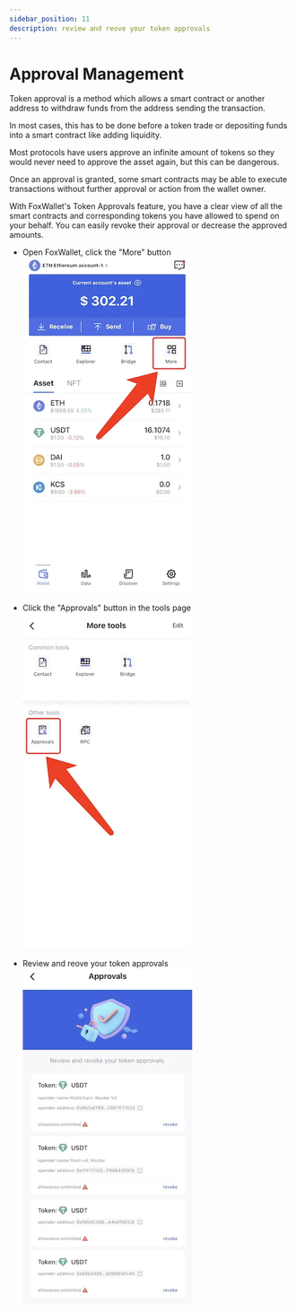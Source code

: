 ```yaml
---
sidebar_position: 11
description: review and reove your token approvals
---
```


# Approval Management

Token approval is a method which allows a smart contract or another address to withdraw funds from the address sending the transaction. 

In most cases, this has to be done before a token trade or depositing funds into a smart contract like adding liquidity. 

Most protocols have users approve an infinite amount of tokens so they would never need to approve the asset again, but this can be dangerous. 

Once an approval is granted, some smart contracts may be able to execute transactions without further approval or action from the wallet owner. 

With FoxWallet's Token Approvals feature, you have a clear view of all the smart contracts and corresponding tokens you have allowed to spend on your behalf. You can easily revoke their approval or decrease the approved amounts.

* Open FoxWallet, click the "More" button  
  ![](./img/tools-more.webp)

* Click the "Approvals" button in the tools page  
  ![](./img/tools-approvals.webp)

* Review and reove your token approvals  
  ![](./img/approvals.webp)
